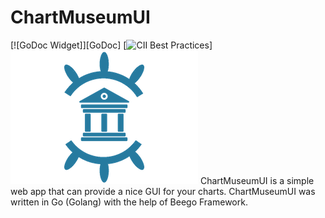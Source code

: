 # ChartMuseumUI
[![GoDoc Widget]][GoDoc] [![CII Best Practices](https://bestpractices.coreinfrastructure.org/projects/569/badge)]
<img src="./logo.png" width="300">
ChartMuseumUI is a simple web app that can provide a nice GUI for your charts. 
ChartMuseumUI was written in Go (Golang) with the help of Beego Framework.
